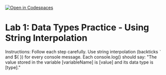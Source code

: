 [![Open in Codespaces](https://classroom.github.com/assets/launch-codespace-2972f46106e565e64193e422d61a12cf1da4916b45550586e14ef0a7c637dd04.svg)](https://classroom.github.com/open-in-codespaces?assignment_repo_id=21185725)
# Lab 1: Data Types Practice - Using String Interpolation
  Instructions:
  Follow each step carefully.
  Use string interpolation (backticks `` ` `` and ${ }) for every console message.
  Each console.log() should say:
  "The value stored in the variable [variableName] is [value] and its data type is [type]."
